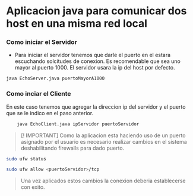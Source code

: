 # Aplicacion java para comunicar dos host en una misma red local
### Como iniciar el Servidor
* Para iniciar el servidor tenemos que darle el puerto en el estara escuchando solcitudes de conexion. Es recomendable que sea uno mayor al puerto 1000. El servidor usara la ip del host por defecto.
``` bash
java EchoServer.java puertoMayorA1000
```
### Como inciar el Cliente
En este caso tenemos que agregar la direccion ip del servidor y el puerto que se le indico en el paso anterior.
``` bash 
    java EchoClient.java ipServidor puertoServidor
```
>[! IMPORTANT]
>Como la aplicacion esta haciendo uso de un puerto asignado por el usuario es necesario realizar cambios en el sistema deshabilitando firewalls para dado puerto.
``` bash
sudo ufw status
```
``` bash
sudo ufw allow <puertoServidor>/tcp
```
>Una vez aplicados estos cambios la conexion deberia establecerse con exito.